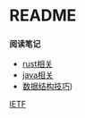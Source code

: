 # README

### `阅读笔记` 


+ [rust相关](./?search=rust-tag-cnVzdC10YWc=)
+ [java相关](./?search=java-tag-amF2YS10YWc=)
+ [数据结构技巧](./?search=ds-tag))


[IETF](https://tools.ietf.org/)
